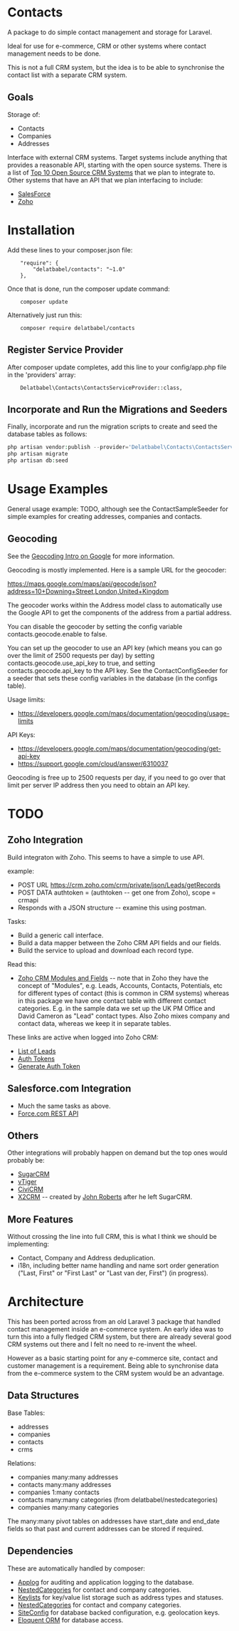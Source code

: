 # Contacts

A package to do simple contact management and storage for Laravel.

Ideal for use for e-commerce, CRM or other systems where contact management needs to be done.

This is not a full CRM system, but the idea is to be able to synchronise the contact list
with a separate CRM system.

## Goals

Storage of:

* Contacts
* Companies
* Addresses

Interface with external CRM systems. Target systems include anything that provides a reasonable
API, starting with the open source systems. There is a list of
[Top 10 Open Source CRM Systems](http://www.crmsearch.com/top-10-open-source-crm-systems.php)
that we plan to integrate to. 
Other systems that have an API that we plan interfacing to include:

* [SalesForce](http://www.salesforce.com/)
* [Zoho](https://www.zoho.com/)

# Installation

Add these lines to your composer.json file:

```
    "require": {
        "delatbabel/contacts": "~1.0"
    },
```

Once that is done, run the composer update command:

```
    composer update
```

Alternatively just run this:

```
    composer require delatbabel/contacts
```

## Register Service Provider

After composer update completes, add this line to your config/app.php file in the 'providers' array:

```
    Delatbabel\Contacts\ContactsServiceProvider::class,
```

## Incorporate and Run the Migrations and Seeders

Finally, incorporate and run the migration scripts to create and seed the database tables as follows:

```php
php artisan vendor:publish --provider='Delatbabel\Contacts\ContactsServiceProvider' --force
php artisan migrate
php artisan db:seed
```

# Usage Examples

General usage example: TODO, although see the ContactSampleSeeder for simple examples for
creating addresses, companies and contacts.

## Geocoding

See the
[Geocoding Intro on Google](https://developers.google.com/maps/documentation/geocoding/intro)
for more information.

Geocoding is mostly implemented.  Here is a sample URL for the geocoder:

https://maps.google.com/maps/api/geocode/json?address=10+Downing+Street,London,United+Kingdom

The geocoder works within the Address model class to automatically use the Google API
to get the components of the address from a partial address.

You can disable the geocoder by setting the config variable contacts.geocode.enable to false.

You can set up the geocoder to use an API key (which means you can go over the limit of
2500 requests per day) by setting contacts.geocode.use_api_key to true, and setting contacts.geocode.api_key
to the API key.  See the ContactConfigSeeder for a seeder that sets these config variables
in the database (in the configs table).

Usage limits:

* https://developers.google.com/maps/documentation/geocoding/usage-limits

API Keys:

* https://developers.google.com/maps/documentation/geocoding/get-api-key
* https://support.google.com/cloud/answer/6310037

Geocoding is free up to 2500 requests per day, if you need to go over that limit per server
IP address then you need to obtain an API key.

# TODO

## Zoho Integration

Build integraton with Zoho.  This seems to have a simple to use API.

example:

* POST URL https://crm.zoho.com/crm/private/json/Leads/getRecords
* POST DATA authtoken = (authtoken -- get one from Zoho), scope = crmapi
* Responds with a JSON structure -- examine this using postman.

Tasks:

* Build a generic call interface.
* Build a data mapper between the Zoho CRM API fields and our fields.
* Build the service to upload and download each record type.

Read this:

* [Zoho CRM Modules and Fields](https://www.zoho.com/crm/help/api/modules-fields.html) -- note
  that in Zoho they have the concept of "Modules", e.g. Leads, Accounts, Contacts, Potentials, etc
  for different types of contact (this is common in CRM systems) whereas in this package we have
  one contact table with different contact categories.  E.g. in the sample data we set up the UK
  PM Office and David Cameron as "Lead" contact types.  Also Zoho mixes company and contact data,
  whereas we keep it in separate tables.

These links are active when logged into Zoho CRM:

* [List of Leads](https://crm.zoho.com/crm/ShowTab.do?module=Leads)
* [Auth Tokens](https://accounts.zoho.com/u/h#sessions/userauthtoken)
* [Generate Auth Token](https://crm.zoho.com/crm/ShowSetup.do?tab=developerSpace&subTab=api)

## Salesforce.com Integration

* Much the same tasks as above.
* [Force.com REST API](https://developer.salesforce.com/docs/atlas.en-us.api_rest.meta/api_rest/)

## Others

Other integrations will probably happen on demand but the top ones would probably be:

* [SugarCRM](http://www.sugarcrm.com/)
* [vTiger](https://www.vtiger.com/)
* [CiviCRM](https://civicrm.org/)
* [X2CRM](http://www.x2crm.com/) -- created by [John Roberts](https://en.wikipedia.org/wiki/John_Roberts_%28software_entrepreneur%29)
  after he left SugarCRM.

## More Features

Without crossing the line into full CRM, this is what I think we should be implementing:

* Contact, Company and Address deduplication.
* i18n, including better name handling and name sort order generation ("Last, First" or "First Last" or "Last van der, First")
  (in progress).

# Architecture

This has been ported across from an old Laravel 3 package that handled contact management
inside an e-commerce system.  An early idea was to turn this into a fully fledged CRM system,
but there are already several good CRM systems out there and I felt no need to re-invent the
wheel.

However as a basic starting point for any e-commerce site, contact and customer management
is a requirement.  Being able to synchronise data from the e-commerce system to the CRM
system would be an advantage.

## Data Structures

Base Tables:

* addresses
* companies
* contacts
* crms

Relations:

* companies many:many addresses
* contacts many:many addresses
* companies 1:many contacts
* contacts many:many categories (from delatbabel/nestedcategories)
* companies many:many categories

The many:many pivot tables on addresses have start_date and end_date fields so that past and
current addresses can be stored if required.

## Dependencies

These are automatically handled by composer:

* [Applog](https://github.com/delatbabel/applog) for auditing and application logging to the database.
* [NestedCategories](https://github.com/delatbabel/nestedcategories) for contact and company categories.
* [Keylists](https://github.com/delatbabel/keylists) for key/value list storage such as address types and statuses.
* [NestedCategories](https://github.com/delatbabel/nestedcategories) for contact and company categories.
* [SiteConfig](https://github.com/delatbabel/site-config) for database backed configuration, e.g. geolocation keys.
* [Eloquent ORM](https://github.com/illuminate/database) for database access.
